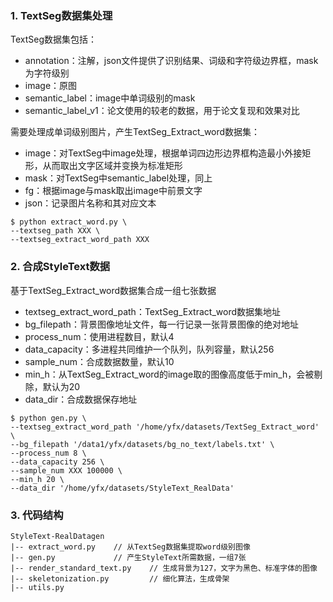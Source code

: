 ### 1. TextSeg数据集处理

TextSeg数据集包括：

- annotation：注解，json文件提供了识别结果、词级和字符级边界框，mask为字符级别
- image：原图
- semantic_label：image中单词级别的mask
- semantic_label_v1：论文使用的较老的数据，用于论文复现和效果对比

需要处理成单词级别图片，产生TextSeg_Extract_word数据集：

- image：对TextSeg中image处理，根据单词四边形边界框构造最小外接矩形，从而取出文字区域并变换为标准矩形
- mask：对TextSeg中semantic_label处理，同上
- fg：根据image与mask取出image中前景文字
- json：记录图片名称和其对应文本

```bashrc
$ python extract_word.py \
--textseg_path XXX \
--textseg_extract_word_path XXX
```

### 2. 合成StyleText数据

基于TextSeg_Extract_word数据集合成一组七张数据

- textseg_extract_word_path：TextSeg_Extract_word数据集地址
- bg_filepath：背景图像地址文件，每一行记录一张背景图像的绝对地址
- process_num：使用进程数目，默认4
- data_capacity：多进程共同维护一个队列，队列容量，默认256
- sample_num：合成数据数量，默认10
- min_h：从TextSeg_Extract_word的image取的图像高度低于min_h，会被剔除，默认为20
- data_dir：合成数据保存地址

```bashrc
$ python gen.py \
--textseg_extract_word_path '/home/yfx/datasets/TextSeg_Extract_word' \
--bg_filepath '/data1/yfx/datasets/bg_no_text/labels.txt' \
--process_num 8 \
--data_capacity 256 \
--sample_num XXX 100000 \
--min_h 20 \
--data_dir '/home/yfx/datasets/StyleText_RealData'
```

### 3. 代码结构
```
StyleText-RealDatagen
|-- extract_word.py    // 从TextSeg数据集提取word级别图像
|-- gen.py             // 产生StyleText所需数据，一组7张
|-- render_standard_text.py    // 生成背景为127，文字为黑色、标准字体的图像
|-- skeletonization.py         // 细化算法，生成骨架
|-- utils.py     
```